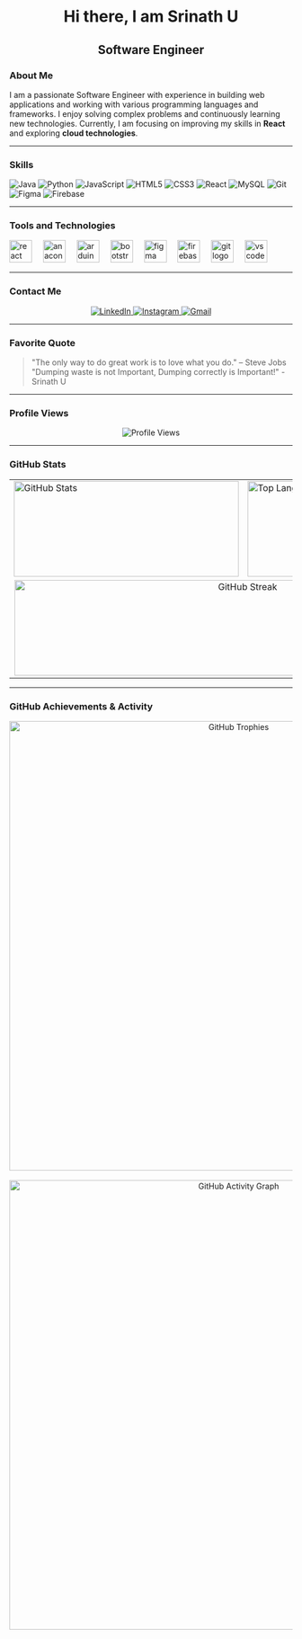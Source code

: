 <h1 align="center">Hi there, I am Srinath U</h1>

###

<h2 align="center">Software Engineer</h2>

###

### About Me

I am a passionate Software Engineer with experience in building web applications and working with various programming languages and frameworks. I enjoy solving complex problems and continuously learning new technologies. Currently, I am focusing on improving my skills in **React** and exploring **cloud technologies**.

---

### Skills

<div align="left">
  <img src="https://img.shields.io/badge/Java-ED8B00?style=for-the-badge&logo=openjdk&logoColor=white" alt="Java" />
  <img src="https://img.shields.io/badge/Python-3776AB?style=for-the-badge&logo=python&logoColor=white" alt="Python" />
  <img src="https://img.shields.io/badge/JavaScript-F7DF1E?style=for-the-badge&logo=javascript&logoColor=black" alt="JavaScript" />
  <img src="https://img.shields.io/badge/HTML5-E34F26?style=for-the-badge&logo=html5&logoColor=white" alt="HTML5" />
  <img src="https://img.shields.io/badge/CSS3-1572B6?style=for-the-badge&logo=css3&logoColor=white" alt="CSS3" />
  <img src="https://img.shields.io/badge/React-20232A?style=for-the-badge&logo=react&logoColor=61DAFB" alt="React" />
  <img src="https://img.shields.io/badge/MySQL-005C84?style=for-the-badge&logo=mysql&logoColor=white" alt="MySQL" />
  <img src="https://img.shields.io/badge/Git-F05032?style=for-the-badge&logo=git&logoColor=white" alt="Git" />
  <img src="https://img.shields.io/badge/Figma-F24E1E?style=for-the-badge&logo=figma&logoColor=white" alt="Figma" />
  <img src="https://img.shields.io/badge/Firebase-FFCA28?style=for-the-badge&logo=firebase&logoColor=black" alt="Firebase" />
</div>

---

### Tools and Technologies

<div align="left">
  <img src="https://cdn.jsdelivr.net/gh/devicons/devicon/icons/react/react-original.svg" height="40" alt="react logo"  />
  <img width="12" />
  <img src="https://cdn.jsdelivr.net/gh/devicons/devicon/icons/anaconda/anaconda-original.svg" height="40" alt="anaconda logo"  />
  <img width="12" />
  <img src="https://cdn.jsdelivr.net/gh/devicons/devicon/icons/arduino/arduino-original.svg" height="40" alt="arduino logo"  />
  <img width="12" />
  <img src="https://cdn.jsdelivr.net/gh/devicons/devicon/icons/bootstrap/bootstrap-original.svg" height="40" alt="bootstrap logo"  />
  <img width="12" />
  <img src="https://cdn.jsdelivr.net/gh/devicons/devicon/icons/figma/figma-original.svg" height="40" alt="figma logo"  />
  <img width="12" />
  <img src="https://cdn.jsdelivr.net/gh/devicons/devicon/icons/firebase/firebase-plain.svg" height="40" alt="firebase logo"  />
  <img width="12" />
  <img src="https://cdn.jsdelivr.net/gh/devicons/devicon/icons/git/git-original.svg" height="40" alt="git logo"  />
  <img width="12" />
  <img src="https://cdn.jsdelivr.net/gh/devicons/devicon/icons/vscode/vscode-original.svg" height="40" alt="vscode logo"  />
</div>


---

### Contact Me

<div align="center">
  <a href="https://www.linkedin.com/in/srinath-u">
    <img src="https://img.shields.io/badge/LinkedIn-0077B5?style=for-the-badge&logo=linkedin&logoColor=white" alt="LinkedIn" />
  </a>
  <a href="https://www.instagram.com/srinath_6363">
    <img src="https://img.shields.io/badge/Instagram-E4405F?style=for-the-badge&logo=instagram&logoColor=white" alt="Instagram" />
  </a>
  <a href="mailto:srinathu73@gmail.com">
    <img src="https://img.shields.io/badge/Gmail-D14836?style=for-the-badge&logo=gmail&logoColor=white" alt="Gmail" />
  </a>
</div>

---

### Favorite Quote

> "The only way to do great work is to love what you do." – Steve Jobs <br>
> "Dumping waste is not Important, Dumping correctly is Important!" - Srinath U

---

### Profile Views

<div align="center">
  <picture>
    <source srcset="https://count.getloli.com/get/@srinathu0?theme=moebooru" media="(prefers-color-scheme: dark)" />
    <source srcset="https://count.getloli.com/get/@srinathu0?theme=rule34" media="(prefers-color-scheme: light)" />
    <img src="https://count.getloli.com/get/@srinathu0?theme=rule34" alt="Profile Views" />
  </picture>
</div>

---

### GitHub Stats

<div align="center">
  <table>
    <tr>
      <td>
        <picture>
          <source srcset="https://github-readme-stats.vercel.app/api?username=srinathu0&theme=dark&show_icons=true&include_all_commits=true&count_private=true&hide_border=true" media="(prefers-color-scheme: dark)" />
          <source srcset="https://github-readme-stats.vercel.app/api?username=srinathu0&theme=light&show_icons=true&include_all_commits=true&count_private=true&hide_border=true" media="(prefers-color-scheme: light)" />
          <img src="https://github-readme-stats.vercel.app/api?username=srinathu0&theme=light&show_icons=true&include_all_commits=true&count_private=true&hide_border=true" width="400px" height="170px" alt="GitHub Stats" />
        </picture>
      </td>
      <td>
        <picture>
          <source srcset="https://github-readme-stats.vercel.app/api/top-langs?username=srinathu0&layout=compact&theme=dark&hide_border=true" media="(prefers-color-scheme: dark)" />
          <source srcset="https://github-readme-stats.vercel.app/api/top-langs?username=srinathu0&layout=compact&theme=light&hide_border=true" media="(prefers-color-scheme: light)" />
          <img src="https://github-readme-stats.vercel.app/api/top-langs?username=srinathu0&layout=compact&theme=light&hide_border=true" width="400px" height="170px" alt="Top Languages" />
        </picture>
      </td>
    </tr>
    <tr>
      <td colspan="2" align="center">
        <picture>
          <source srcset="https://streak-stats.demolab.com?user=srinathu0&theme=dark&hide_border=true" media="(prefers-color-scheme: dark)" />
          <source srcset="https://streak-stats.demolab.com?user=srinathu0&theme=light&hide_border=true" media="(prefers-color-scheme: light)" />
          <img src="https://streak-stats.demolab.com?user=srinathu0&theme=light&hide_border=true" width="815px" height="170px" alt="GitHub Streak" />
        </picture>
      </td>
    </tr>
  </table>
</div>

---

### GitHub Achievements & Activity

<div align="center">
  <picture>
    <source srcset="https://github-profile-trophy.vercel.app/?username=srinathu0&theme=darkhub&column=-1&margin-w=8&margin-h=8&no-bg=false&no-frame=false" media="(prefers-color-scheme: dark)" />
    <source srcset="https://github-profile-trophy.vercel.app/?username=srinathu0&theme=flat&column=-1&margin-w=8&margin-h=8&no-bg=false&no-frame=false" media="(prefers-color-scheme: light)" />
    <img src="https://github-profile-trophy.vercel.app/?username=srinathu0&theme=flat&column=-1&margin-w=8&margin-h=8&no-bg=false&no-frame=false" width="800px" alt="GitHub Trophies" />
  </picture>

  <br>
  <br>
  <picture>
    <source srcset="https://github-readme-activity-graph.vercel.app/graph?username=srinathu0&theme=github-dark" media="(prefers-color-scheme: dark)" />
    <source srcset="https://github-readme-activity-graph.vercel.app/graph?username=srinathu0&theme=github-light" media="(prefers-color-scheme: light)" />
    <img src="https://github-readme-activity-graph.vercel.app/graph?username=srinathu0&theme=github-light" width="800px" alt="GitHub Activity Graph" />
  </picture>
</div>
